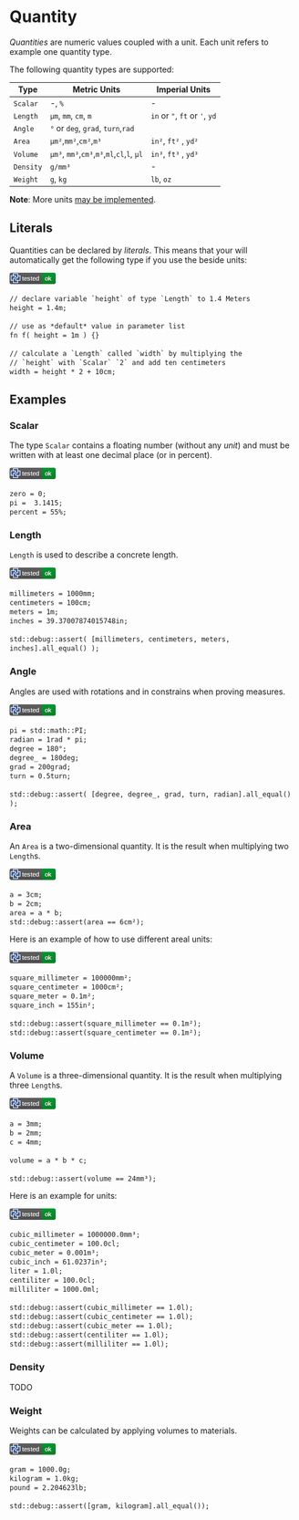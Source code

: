 # Quantity

*Quantities* are numeric values coupled with a unit.
Each unit refers to example one quantity type.

The following quantity types are supported:

| Type      | Metric Units                                | Imperial Units                 |
| --------- | ------------------------------------------- | ------------------------------ |
| `Scalar`  | -, `%`                                      | -                              |
| `Length`  | `µm`, `mm`, `cm`, `m`                       | `in` or `"`, `ft` or `'`, `yd` |
| `Angle`   | `°` or `deg`, `grad`, `turn`,`rad`          |                                |
| `Area`    | `µm²`,`mm²`,`cm²`,`m³`                      | `in²`, `ft²` , `yd²`           |
| `Volume`  | `µm³`, `mm³`,`cm³`,`m³`,`ml`,`cl`,`l`, `µl` | `in³`, `ft³` , `yd³`           |
| `Density` | `g/mm³`                                     | -                              |
| `Weight`  | `g`, `kg`                                   | `lb`, `oz`                     |

**Note**: More units [may be implemented](https://github.com/Rustfahrtagentur/microcad/issues/76).

## Literals

Quantities can be declared by *literals*.
This means that your will automatically get the following type if you use the beside units:

[![test](.test/quantity_types_number_literals.png)](.test/quantity_types_number_literals.log)

```µcad,quantity_types_number_literals
// declare variable `height` of type `Length` to 1.4 Meters
height = 1.4m;

// use as *default* value in parameter list
fn f( height = 1m ) {}

// calculate a `Length` called `width` by multiplying the
// `height` with `Scalar` `2` and add ten centimeters
width = height * 2 + 10cm;
```

## Examples

### Scalar

The type `Scalar` contains a floating number (without any *unit*) and must be written with at least one decimal place (or in percent).

[![test](.test/types_quantity_scalar.png)](.test/types_quantity_scalar.log)

```µcad,types_quantity_scalar
zero = 0;
pi =  3.1415;
percent = 55%;
```

### Length

`Length` is used to describe a concrete length.

[![test](.test/types_quantity_length.png)](.test/types_quantity_length.log)

```µcad,types_quantity_length
millimeters = 1000mm;
centimeters = 100cm;
meters = 1m;
inches = 39.37007874015748in;

std::debug::assert( [millimeters, centimeters, meters, inches].all_equal() );
```

### Angle

Angles are used with rotations and in constrains when proving measures.

[![test](.test/types_quantity_angle.png)](.test/types_quantity_angle.log)

```µcad,types_quantity_angle
pi = std::math::PI;
radian = 1rad * pi;
degree = 180°;
degree_ = 180deg;
grad = 200grad;
turn = 0.5turn;

std::debug::assert( [degree, degree_, grad, turn, radian].all_equal() );
```

### Area

An `Area` is a two-dimensional quantity. It is the result when multiplying two `Length`s.

[![test](.test/types_quantity_area.png)](.test/types_quantity_area.log)

```µcad,types_quantity_area
a = 3cm;
b = 2cm;
area = a * b;
std::debug::assert(area == 6cm²);
```

Here is an example of how to use different areal units:

[![test](.test/types_quantity_area_units.png)](.test/types_quantity_area_units.log)

```µcad,types_quantity_area_units
square_millimeter = 100000mm²;
square_centimeter = 1000cm²;
square_meter = 0.1m²;
square_inch = 155in²;

std::debug::assert(square_millimeter == 0.1m²);
std::debug::assert(square_centimeter == 0.1m²);
```

### Volume

A `Volume` is a three-dimensional quantity. It is the result when multiplying three `Length`s.

[![test](.test/types_quantity_volume.png)](.test/types_quantity_volume.log)

```µcad,types_quantity_volume
a = 3mm;
b = 2mm;
c = 4mm;

volume = a * b * c;

std::debug::assert(volume == 24mm³);
```

Here is an example for units:

[![test](.test/types_quantity_volume_units.png)](.test/types_quantity_volume_units.log)

```µcad,types_quantity_volume_units
cubic_millimeter = 1000000.0mm³;
cubic_centimeter = 100.0cl;
cubic_meter = 0.001m³;
cubic_inch = 61.0237in³;
liter = 1.0l;
centiliter = 100.0cl;
milliliter = 1000.0ml;

std::debug::assert(cubic_millimeter == 1.0l);
std::debug::assert(cubic_centimeter == 1.0l);
std::debug::assert(cubic_meter == 1.0l);
std::debug::assert(centiliter == 1.0l);
std::debug::assert(milliliter == 1.0l);
```

### Density

TODO

### Weight

Weights can be calculated by applying volumes to materials.

[![test](.test/types_quantity_weight.png)](.test/types_quantity_weight.log)

```µcad,types_quantity_weight
gram = 1000.0g;
kilogram = 1.0kg;
pound = 2.204623lb;

std::debug::assert([gram, kilogram].all_equal());
```
